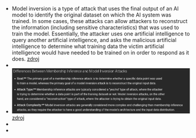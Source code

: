 - Model inversion is a type of attack that uses the final output of an AI model to identify the original dataset on which the AI system was trained. In some cases, these attacks can allow attackers to reconstruct the information (including sensitive characteristics) that was used to 
  train the model. Essentially, the attacker uses one artificial intelligence to query another artificial intelligence, and asks the malicious artificial intelligence to determine what training data the 
  victim artificial intelligence would have needed to be trained on in order to respond as it does. [zdroj](https://www.hoganlovells.com/en/publications/model-inversion-and-membership-inference-understanding-new-ai-security-risks-and-mitigating-vulnerabilities)
-
- ![image.png](../assets/image_1756315968196_0.png) [zdroj](https://infermatic.ai/ask/?question=What%20are%20the%20differences%20between%20a%20membership%20inference%20attack%20and%20a%20model%20inversion%20attack?)
-
-